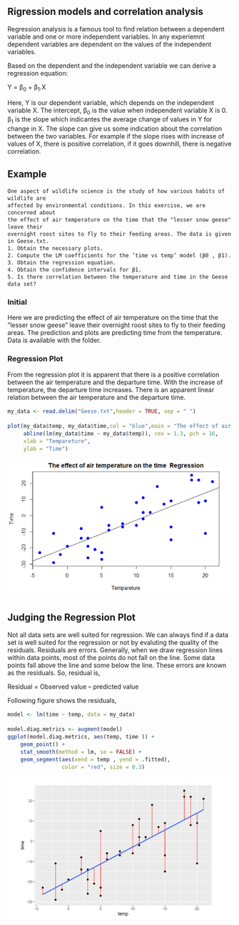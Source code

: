 ## Rigression models and correlation analysis

Regression analysis is a famous tool to find relation between a dependent variable and one or more independent variables. In any experiemnt dependent variables are dependent on the values of the independent variables. 

Based on the dependent and the independent variable we can derive a regression equation:

Y = β<sub>0</sub> + β<sub>1</sub>.X

Here, Y is our dependent variable, which depends on the independent variable X.   The intercept, β<sub>0</sub> is the value when independent variable X is 0. β<sub>1</sub> is the slope which indicantes the average change of values in Y for change in X. The slope can give us some indication about the correlation between the two variables. For example if the slope rises with increase of values of X, there is positive correlation, if it goes downhill, there is negative correlation. 

## Example

```
One aspect of wildlife science is the study of how various habits of wildlife are
affected by environmental conditions. In this exercise, we are concerned about
the effect of air temperature on the time that the "lesser snow geese" leave their
overnight roost sites to fly to their feeding areas. The data is given in Geese.txt.
1. Obtain the necessary plots.
2. Compute the LM coefficients for the ’time vs temp’ model (β0 , β1).
3. Obtain the regression equation.
4. Obtain the confidence intervals for β1.
5. Is there correlation between the temperature and time in the Geese data set?
```

### Initial
Here we are predicting the effect of air temperature on the time that the ”lesser snow geese” leave their overnight roost sites to fly to their feeding areas. The prediction and plots are predicting time from the temperature. Data is available with the folder. 

### Regression Plot

From the regression plot it is apparent that there is a positive correlation between the air temperature and the departure time. With the increase of temperature, the departure time increases. There is an apparent linear relation between the air temperature and the departure time. 

```r 
my_data <- read.delim("Geese.txt",header = TRUE, sep = " ")

plot(my_data$temp, my_data$time,col = "blue",main = "The effect of air temperature on the time  Regression",
     abline(lm(my_data$time ~ my_data$temp)), cex = 1.3, pch = 16,
     xlab = "Tempareture",
     ylab = "Time")

```

![Regression Plot](https://github.com/mmahin/mmahin.github.io/blob/9953c336a5c6dcf746498084bc1e49cda28edd20/_posts/stats/Rigression%20models%20and%20correlation%20analysis/000003.png)

## Judging the Regression Plot 

Not all data sets are well suited for regression. We can always find if a data set is well suited for the regression or not by evaluting the quality of the residuals. Residuals are errors. Generally, when we draw regression lines within data points, most of the points do not fall on the line. Some data points fall above the line and some below the line. These errors are known as the residuals. So, residual is,

Residual = Observed value – predicted value

Following figure shows the residuals,
```r 
model <- lm(time ~ temp, data = my_data)

model.diag.metrics <- augment(model)
ggplot(model.diag.metrics, aes(temp, time )) +
    geom_point() +
    stat_smooth(method = lm, se = FALSE) +
    geom_segment(aes(xend = temp , yend = .fitted), 
                 color = "red", size = 0.3)

```
![Residuals](https://github.com/mmahin/mmahin.github.io/blob/9953c336a5c6dcf746498084bc1e49cda28edd20/_posts/stats/Rigression%20models%20and%20correlation%20analysis/000004.png)
